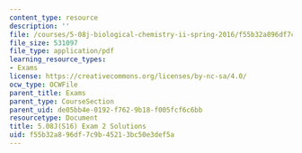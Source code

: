 ```yaml
---
content_type: resource
description: ''
file: /courses/5-08j-biological-chemistry-ii-spring-2016/f55b32a896df7c9b45213bc50e3def5a_MIT5_08jS16exam2_soln.pdf
file_size: 531097
file_type: application/pdf
learning_resource_types:
- Exams
license: https://creativecommons.org/licenses/by-nc-sa/4.0/
ocw_type: OCWFile
parent_title: Exams
parent_type: CourseSection
parent_uid: de05bb4e-0192-f762-9b18-f005fcf6c6bb
resourcetype: Document
title: 5.08J(S16) Exam 2 Solutions
uid: f55b32a8-96df-7c9b-4521-3bc50e3def5a
---
```

